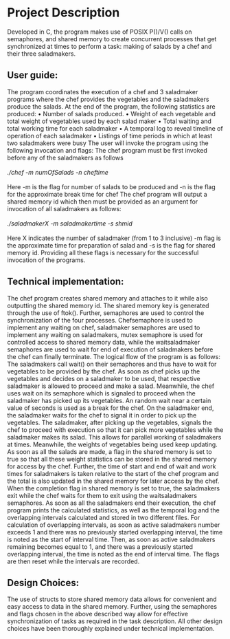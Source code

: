# Project Description
Developed in C, the program makes use of POSIX P()/V() calls on semaphores, and shared memory to create concurrent processes that get synchronized at times to perform a task: making of salads by a chef and their three saladmakers.

## User guide:
The program coordinates the execution of a chef and 3 saladmaker programs where the chef provides the vegetables and the saladmakers produce the salads. At the end of the program, the following statistics are produced:
•	Number of salads produced.
•	Weight of each vegetable and total weight of vegetables used by each salad maker
•	Total waiting and total working time for each saladmaker
•	A temporal log to reveal timeline of operation of each saladmaker
•	Listings of time periods in which at least two saladmakers were busy
The user will invoke the program using the following invocation and flags:
The chef program must be first invoked before any of the saladmakers as follows
<br><br>
_./chef -m numOfSalads -n cheftime_
<br><br>
Here -m is the flag for number of salads to be produced and -n is the flag for the approximate break time for chef
The chef program will output a shared memory id which then must be provided as an argument for invocation of all saladmakers as follows:
<br><br>
_./saladmakerX -m saladmakertime -s shmid_
<br><br>
Here X indicates the number of saladmaker (from 1 to 3 inclusive) -m flag is the approximate time for preparation of salad and -s is the flag for shared memory id. 
Providing all these flags is necessary for the successful invocation of the programs.

## Technical implementation:
The chef program creates shared memory and attaches to it while also outputting the shared memory id. The shared memory key is generated through the use of ftok(). Further, semaphores are used to control the synchronization of the four processes. Chefsemaphore is used to implement any waiting on chef, saladmaker semaphores are used to implement any waiting on saladmakers, mutex semaphore is used for controlled access to shared memory data, while the waitsaladmaker semaphores are used to wait for end of execution of saladmakers before the chef can finally terminate. 
The logical flow of the program is as follows:
The saladmakers call wait() on their semaphores and thus have to wait for vegetables to be provided by the chef. As soon as chef picks up the vegetables and decides on a saladmaker to be used, that respective saladmaker is allowed to proceed and make a salad. Meanwhile, the chef uses wait on its semaphore which is signaled to proceed when the saladmaker has picked up its vegetables. An random wait near a certain value of seconds is used as a break for the chef.
On the saladmaker end, the saladmaker waits for the chef to signal it in order to pick up the vegetables. The saladmaker, after picking up the vegetables, signals the chef to proceed with execution so that it can pick more vegetables while the saladmaker makes its salad. This allows for parallel working of saladmakers at times.
Meanwhile, the weights of vegetables being used keep updating. As soon as all the salads are made, a flag in the shared memory is set to true so that all these weight statistics can be stored in the shared memory for access by the chef. Further, the time of start and end of wait and work times for saladmakers is taken relative to the start of the chef program and the total is also updated in the shared memory for later access by the chef. When the completion flag in shared memory is set to true, the saladmakers exit while the chef waits for them to exit using the waitsaladmakers semaphores. As soon as all the saladmakers end their execution, the chef program prints the calculated statistics, as well as the temporal log and the overlapping intervals calculated and stored in two different files.
For calculation of overlapping intervals, as soon as active saladmakers number exceeds 1 and there was no previously started overlapping interval, the time is noted as the start of interval time. Then, as soon as active saladmakers remaining becomes equal to 1, and there was a previously started overlapping interval, the time is noted as the end of interval time. The flags are then reset while the intervals are recorded.
## Design Choices:
The use of structs to store shared memory data allows for convenient and easy access to data in the shared memory. Further, using the semaphores and flags chosen in the above described way allow for effective synchronization of tasks as required in the task description. All other design choices have been thoroughly explained under technical implementation.
